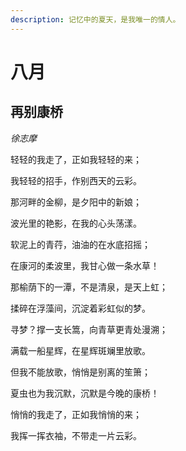```yaml
---
description: 记忆中的夏天，是我唯一的情人。
---
```


# 八月

## **再别康桥**

_徐志摩_

轻轻的我走了，正如我轻轻的来；

我轻轻的招手，作别西天的云彩。



  
那河畔的金柳，是夕阳中的新娘；

波光里的艳影，在我的心头荡漾。



  
软泥上的青荇，油油的在水底招摇；

在康河的柔波里，我甘心做一条水草！



  
那榆荫下的一潭，不是清泉，是天上虹；

揉碎在浮藻间，沉淀着彩虹似的梦。



  
寻梦？撑一支长篙，向青草更青处漫溯；

满载一船星辉，在星辉斑斓里放歌。



  
但我不能放歌，悄悄是别离的笙箫；

夏虫也为我沉默，沉默是今晚的康桥！



  
悄悄的我走了，正如我悄悄的来；

我挥一挥衣袖，不带走一片云彩。

